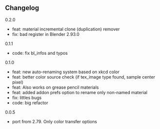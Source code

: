 ## Changelog

0.2.0

- feat: material incremental clone (duplication) remover
- fix: bad register in Blender 2.93.0

0.1.1

- code: fix bl_infos and typos

0.1.0

- feat: new auto-renaming system based on xkcd color
- feat: better color source check (if tex_image type found, sample center pixel)
- feat: Also works on grease pencil materials
- feat: added addon prefs option to rename only non-named material
- fix:  littles bugs
- code: big refactor

0.0.5

- port from 2.79. Only color transfer options